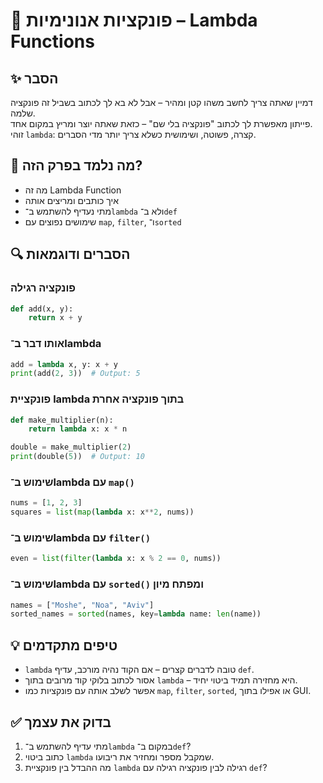 # 📘 פונקציות אנונימיות – Lambda Functions

## ✨ הסבר

דמיין שאתה צריך לחשב משהו קטן ומהיר – אבל לא בא לך לכתוב בשביל זה פונקציה שלמה.  
פייתון מאפשרת לך לכתוב "פונקציה בלי שם" – כזאת שאתה יוצר ומריץ במקום אחד.  
זוהי `lambda`: קצרה, פשוטה, ושימושית כשלא צריך יותר מדי הסברים.

## 🧠 מה נלמד בפרק הזה?
- מה זה Lambda Function
- איך כותבים ומריצים אותה
- מתי נעדיף להשתמש ב־`lambda` ולא ב־`def`
- שימושים נפוצים עם `map`, `filter`, ו־`sorted`

## 🔍 הסברים ודוגמאות

### פונקציה רגילה
```python
def add(x, y):
    return x + y
```

### אותו דבר ב־lambda
```python
add = lambda x, y: x + y
print(add(2, 3))  # Output: 5
```

### פונקציית lambda בתוך פונקציה אחרת
```python
def make_multiplier(n):
    return lambda x: x * n

double = make_multiplier(2)
print(double(5))  # Output: 10
```

### שימוש ב־lambda עם `map()`
```python
nums = [1, 2, 3]
squares = list(map(lambda x: x**2, nums))
```

### שימוש ב־lambda עם `filter()`
```python
even = list(filter(lambda x: x % 2 == 0, nums))
```

### שימוש ב־lambda עם `sorted()` ומפתח מיון
```python
names = ["Moshe", "Noa", "Aviv"]
sorted_names = sorted(names, key=lambda name: len(name))
```

## 💡 טיפים מתקדמים

* `lambda` טובה לדברים קצרים – אם הקוד נהיה מורכב, עדיף `def`.
* אסור לכתוב בלוקי קוד מרובים בתוך `lambda` – היא מחזירה תמיד ביטוי יחיד.
* אפשר לשלב אותה עם פונקציות כמו `map`, `filter`, `sorted`, או אפילו בתוך GUI.

## ✅ בדוק את עצמך

1. מתי עדיף להשתמש ב־`lambda` במקום ב־`def`?
2. כתוב ביטוי `lambda` שמקבל מספר ומחזיר את ריבועו.
3. מה ההבדל בין פונקציית `lambda` רגילה לבין פונקציה רגילה עם `def`?
